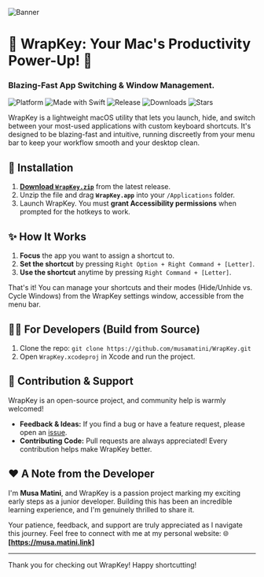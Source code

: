 ![Banner]([https://raw.githubusercontent.com/YourUsername/YourRepoName/main/assets/banner.png](https://github.com/musamatini/WrapKey/blob/main/banner.png))

# 🎉 WrapKey: Your Mac's Productivity Power-Up! 🚀

### Blazing-Fast App Switching & Window Management.

![Platform](https://img.shields.io/badge/macOS-000000?style=flat-square&logo=apple&logoColor=white)
![Made with Swift](https://img.shields.io/badge/Made%20with-Swift-F05138?style=flat-square&logo=Swift&logoColor=white)
![Release](https://img.shields.io/github/v/release/musamatini/WrapKey?style=flat-square&logo=github&color=blue)
![Downloads](https://img.shields.io/github/downloads/musamatini/WrapKey/total?style=flat-square&logo=arrow-down-circle&color=brightgreen)
![Stars](https://img.shields.io/github/stars/musamatini/WrapKey?style=flat-square&logo=star&color=gold)

WrapKey is a lightweight macOS utility that lets you launch, hide, and switch between your most-used applications with custom keyboard shortcuts. It's designed to be blazing-fast and intuitive, running discreetly from your menu bar to keep your workflow smooth and your desktop clean.

## 🚀 Installation

1.  **[Download `WrapKey.zip`](https://github.com/musamatini/WrapKey/releases/latest)** from the latest release.
2.  Unzip the file and drag **`WrapKey.app`** into your `/Applications` folder.
3.  Launch WrapKey. You must **grant Accessibility permissions** when prompted for the hotkeys to work.

## ✨ How It Works

1.  **Focus** the app you want to assign a shortcut to.
2.  **Set the shortcut** by pressing `Right Option + Right Command + [Letter]`.
3.  **Use the shortcut** anytime by pressing `Right Command + [Letter]`.

That's it! You can manage your shortcuts and their modes (Hide/Unhide vs. Cycle Windows) from the WrapKey settings window, accessible from the menu bar.

## 👨‍💻 For Developers (Build from Source)

1.  Clone the repo: `git clone https://github.com/musamatini/WrapKey.git`
2.  Open `WrapKey.xcodeproj` in Xcode and run the project.

## 🤝 Contribution & Support

WrapKey is an open-source project, and community help is warmly welcomed!

*   **Feedback & Ideas:** If you find a bug or have a feature request, please open an [issue](https://github.com/musamatini/WrapKey/issues).
*   **Contributing Code:** Pull requests are always appreciated! Every contribution helps make WrapKey better.

## ❤️ A Note from the Developer

I'm **Musa Matini**, and WrapKey is a passion project marking my exciting early steps as a junior developer. Building this has been an incredible learning experience, and I'm genuinely thrilled to share it.

Your patience, feedback, and support are truly appreciated as I navigate this journey. Feel free to connect with me at my personal website:
🌐 **[https://musa.matini.link]**

---

Thank you for checking out WrapKey! Happy shortcutting!
